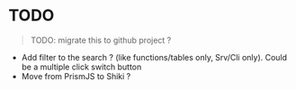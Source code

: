 # TODO

> TODO: migrate this to github project ?

- Add filter to the search ? (like functions/tables only, Srv/Cli only). Could be a multiple click switch button
- Move from PrismJS to Shiki ?
